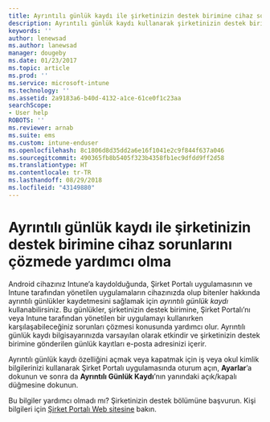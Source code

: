 ```yaml
---
title: Ayrıntılı günlük kaydı ile şirketinizin destek birimine cihaz sorunlarını çözmede yardımcı olma | Microsoft Docs
description: Ayrıntılı günlük kaydı kullanarak şirketinizin destek birimine cihaz sorunlarını çözmede yardımcı olma
keywords: ''
author: lenewsad
ms.author: lanewsad
manager: dougeby
ms.date: 01/23/2017
ms.topic: article
ms.prod: ''
ms.service: microsoft-intune
ms.technology: ''
ms.assetid: 2a9183a6-b40d-4132-a1ce-61ce0f1c23aa
searchScope:
- User help
ROBOTS: ''
ms.reviewer: arnab
ms.suite: ems
ms.custom: intune-enduser
ms.openlocfilehash: 8c1806d8d35dd2a6e16f1041e2c9f844f637a046
ms.sourcegitcommit: 490365fb8b5405f323b4358fb1ec9dfdd9ff2d58
ms.translationtype: HT
ms.contentlocale: tr-TR
ms.lasthandoff: 08/29/2018
ms.locfileid: "43149880"
---
```

# <a name="help-your-company-support-fix-device-issues-with-verbose-logging"></a>Ayrıntılı günlük kaydı ile şirketinizin destek birimine cihaz sorunlarını çözmede yardımcı olma

Android cihazınız Intune’a kaydolduğunda, Şirket Portalı uygulamasının ve Intune tarafından yönetilen uygulamaların cihazınızda olup bitenler hakkında ayrıntılı günlükler kaydetmesini sağlamak için *ayrıntılı günlük kaydı* kullanabilirsiniz. Bu günlükler, şirketinizin destek birimine, Şirket Portalı’nı veya Intune tarafından yönetilen bir uygulamayı kullanırken karşılaşabileceğiniz sorunları çözmesi konusunda yardımcı olur. Ayrıntılı günlük kaydı bilgisayarınızda varsayılan olarak etkindir ve şirketinizin destek birimine gönderilen günlük kayıtları e-posta adresinizi içerir.

Ayrıntılı günlük kaydı özelliğini açmak veya kapatmak için iş veya okul kimlik bilgilerinizi kullanarak Şirket Portalı uygulamasında oturum açın, **Ayarlar**’a dokunun ve sonra da **Ayrıntılı Günlük Kaydı**’nın yanındaki açık/kapalı düğmesine dokunun.

Bu bilgiler yardımcı olmadı mı? Şirketinizin destek bölümüne başvurun. Kişi bilgileri için [Şirket Portalı Web sitesine](https://go.microsoft.com/fwlink/?linkid=2010980) bakın.
